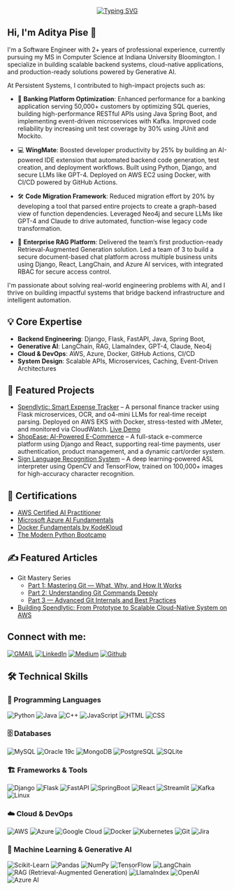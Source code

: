 <p align="center"><a href="https://github.com/anpise"><img src="https://readme-typing-svg.demolab.com?font=Fira+Code&weight=800&size=28&pause=500&color=3498DB&center=true&vCenter=true&multiline=true&width=435&height=100&lines=Welcome+to+;Aditya's+Github+Profile" alt="Typing SVG" /></a></p>

## Hi, I'm Aditya Pise 👋  

I'm a Software Engineer with 2+ years of professional experience, currently pursuing my MS in Computer Science at Indiana University Bloomington. I specialize in building scalable backend systems, cloud-native applications, and production-ready solutions powered by Generative AI.

At Persistent Systems, I contributed to high-impact projects such as:

- 🏦 **Banking Platform Optimization**: Enhanced performance for a banking application serving 50,000+ customers by optimizing SQL queries, building high-performance RESTful APIs using Java Spring Boot, and implementing event-driven microservices with Kafka. Improved code reliability by increasing unit test coverage by 30% using JUnit and Mockito.

- 💻 **WingMate**: Boosted developer productivity by 25% by building an AI-powered IDE extension that automated backend code generation, test creation, and deployment workflows. Built using Python, Django, and secure LLMs like GPT-4. Deployed on AWS EC2 using Docker, with CI/CD powered by GitHub Actions.

- 🛠️ **Code Migration Framework**: Reduced migration effort by 20% by developing a tool that parsed entire projects to create a graph-based view of function dependencies. Leveraged Neo4j and secure LLMs like GPT-4 and Claude to drive automated, function-wise legacy code transformation.

- 🤖 **Enterprise RAG Platform**: Delivered the team’s first production-ready Retrieval-Augmented Generation solution. Led a team of 3 to build a secure document-based chat platform across multiple business units using Django, React, LangChain, and Azure AI services, with integrated RBAC for secure access control.

I'm passionate about solving real-world engineering problems with AI, and I thrive on building impactful systems that bridge backend infrastructure and intelligent automation.

## 💡 Core Expertise
- **Backend Engineering**: Django, Flask, FastAPI, Java, Spring Boot, 
- **Generative AI**: LangChain, RAG, LlamaIndex, GPT-4, Claude, Neo4j
- **Cloud & DevOps**: AWS, Azure, Docker, GitHub Actions, CI/CD
- **System Design**: Scalable APIs, Microservices, Caching, Event-Driven Architectures

## 🚀 Featured Projects
- [Spendlytic: Smart Expense Tracker](https://github.com/anpise/spendlytic) – A personal finance tracker using Flask microservices, OCR, and o4-mini LLMs for real-time receipt parsing. Deployed on AWS EKS with Docker, stress-tested with JMeter, and monitored via CloudWatch. [Live Demo](https://spendlytic.onrender.com/)
- [ShopEase: AI-Powered E-Commerce](https://github.com/anpise/ShopEase) – A full-stack e-commerce platform using Django and React, supporting real-time payments, user authentication, product management, and a dynamic cart/order system.  
- [Sign Language Recognition System](https://github.com/anpise/Sign-Language-Recognition-System) – A deep learning-powered ASL interpreter using OpenCV and TensorFlow, trained on 100,000+ images for high-accuracy character recognition.

## 📜 Certifications
- [AWS Certified AI Practitioner](https://www.credly.com/badges/6a455761-6178-463f-9e4b-eda74f258c77/public_url)
- [Microsoft Azure AI Fundamentals](https://www.credly.com/badges/b0bf0d70-90a8-4e19-bf51-116d41880af7/public_url)
- [Docker Fundamentals by KodeKloud](https://learn.kodekloud.com/certificate/9771d1ac-2ba5-4624-8e47-9e20a5ddab5d)
- [The Modern Python Bootcamp](https://www.udemy.com/certificate/UC-7327e6de-b058-478f-99cf-3e36ed068989/)

## ✍️ Featured Articles
- Git Mastery Series
  - [Part 1: Mastering Git — What, Why, and How It Works](https://medium.com/@adityapise.0711/part-1-mastering-git-what-why-and-how-it-works-a77d2b7cd902)
  - [Part 2: Understanding Git Commands Deeply](https://medium.com/@adityapise.0711/part-2-understanding-git-commands-deeply-dc4af672926e)
  - [Part 3 — Advanced Git Internals and Best Practices](https://medium.com/@adityapise.0711/part-3-advanced-git-internals-and-best-practices-fefb747c0e1e?sk=c61738ff06deb2ee8f81b7e1cc14a674)
- [Building Spendlytic: From Prototype to Scalable Cloud-Native System on AWS](https://www.linkedin.com/pulse/buidling-spendlytic-from-prototype-scalable-system-aws-aditya-pise-pyj0f?lipi=urn%3Ali%3Apage%3Ad_flagship3_profile_view_base%3Btq4slw47QZS852jXhT7peQ%3D%3D)

## Connect with me:
[![GMAIL](https://img.shields.io/badge/Gmail-D14836?style=for-the-badge&logo=gmail&logoColor=white)](mailto:adityapise.0711@gmail.com)
[![LinkedIn](https://img.shields.io/badge/-LinkedIn-0077B5?style=for-the-badge&logo=LinkedIn&logoColor=white)](http://www.linkedin.com/in/adityapise)
[![Medium](https://img.shields.io/badge/-Medium-12100E?style=for-the-badge&logo=medium&logoColor=white)](https://medium.com/@adityapise.0711)
[![Github](https://img.shields.io/badge/-Github-181717?style=for-the-badge&logo=Github&logoColor=white)](https://github.com/anpise)

## 🛠️ Technical Skills  

### 🚀 Programming Languages  
![Python](https://img.shields.io/badge/Python-3776AB?style=for-the-badge&logo=python&logoColor=white) 
![Java](https://img.shields.io/badge/Java-007396?style=for-the-badge&logo=java&logoColor=white) 
![C++](https://img.shields.io/badge/C++-00599C?style=for-the-badge&logo=c%2B%2B&logoColor=white) 
![JavaScript](https://img.shields.io/badge/JavaScript-F7DF1E?style=for-the-badge&logo=javascript&logoColor=black) 
![HTML](https://img.shields.io/badge/HTML5-E34F26?style=for-the-badge&logo=html5&logoColor=white) 
![CSS](https://img.shields.io/badge/CSS3-1572B6?style=for-the-badge&logo=css3&logoColor=white)  

### 🗄️ Databases  
![MySQL](https://img.shields.io/badge/MySQL-4479A1?style=for-the-badge&logo=mysql&logoColor=white) 
![Oracle 19c](https://img.shields.io/badge/Oracle-CC2927?style=for-the-badge&logo=oracle&logoColor=white) 
![MongoDB](https://img.shields.io/badge/MongoDB-47A248?style=for-the-badge&logo=mongodb&logoColor=white) 
![PostgreSQL](https://img.shields.io/badge/PostgreSQL-336791?style=for-the-badge&logo=postgresql&logoColor=white) 
![SQLite](https://img.shields.io/badge/SQLite-003B57?style=for-the-badge&logo=sqlite&logoColor=white)  

### 🏗️ Frameworks & Tools  
![Django](https://img.shields.io/badge/Django-092E20?style=for-the-badge&logo=django&logoColor=white) 
![Flask](https://img.shields.io/badge/Flask-000000?style=for-the-badge&logo=flask&logoColor=white) 
![FastAPI](https://img.shields.io/badge/FastAPI-009688?style=for-the-badge&logo=fastapi&logoColor=white) 
![SpringBoot](https://img.shields.io/badge/SpringBoot-6DB33F?style=for-the-badge&logo=spring-boot&logoColor=white) 
![React](https://img.shields.io/badge/React-61DAFB?style=for-the-badge&logo=react&logoColor=black) 
![Streamlit](https://img.shields.io/badge/Streamlit-FF4B4B?style=for-the-badge&logo=streamlit&logoColor=white) 
![Kafka](https://img.shields.io/badge/Apache_Kafka-231F20?style=for-the-badge&logo=apache-kafka&logoColor=white) 
![Linux](https://img.shields.io/badge/Linux-FCC624?style=for-the-badge&logo=linux&logoColor=black)  

### ☁️ Cloud & DevOps  
![AWS](https://img.shields.io/badge/AWS-232F3E?style=for-the-badge&logo=amazon-aws&logoColor=white) 
![Azure](https://img.shields.io/badge/Azure-0078D4?style=for-the-badge&logo=microsoft-azure&logoColor=white) 
![Google Cloud](https://img.shields.io/badge/Google_Cloud-4285F4?style=for-the-badge&logo=google-cloud&logoColor=white) 
![Docker](https://img.shields.io/badge/Docker-2496ED?style=for-the-badge&logo=docker&logoColor=white) 
![Kubernetes](https://img.shields.io/badge/Kubernetes-326CE5?style=for-the-badge&logo=kubernetes&logoColor=white) 
![Git](https://img.shields.io/badge/Git-F05032?style=for-the-badge&logo=git&logoColor=white) 
![Jira](https://img.shields.io/badge/Jira-0052CC?style=for-the-badge&logo=jira&logoColor=white)  

### 🤖 Machine Learning & Generative AI  
![Scikit-Learn](https://img.shields.io/badge/scikit_learn-F7931E?style=for-the-badge&logo=scikit-learn&logoColor=white) 
![Pandas](https://img.shields.io/badge/Pandas-2C2D72?style=for-the-badge&logo=pandas&logoColor=white) 
![NumPy](https://img.shields.io/badge/Numpy-777BB4?style=for-the-badge&logo=numpy&logoColor=white) 
![TensorFlow](https://img.shields.io/badge/TensorFlow-FF6F00?style=for-the-badge&logo=tensorflow&logoColor=white) 
![LangChain](https://img.shields.io/badge/LangChain-00A3E0?style=for-the-badge&logo=langchain&logoColor=white) 
![RAG (Retrieval-Augmented Generation)](https://img.shields.io/badge/RAG-ffcc00?style=for-the-badge&logo=openai&logoColor=black) 
![LlamaIndex](https://img.shields.io/badge/LlamaIndex-00C853?style=for-the-badge&logo=llamaindex&logoColor=white) 
![OpenAI](https://img.shields.io/badge/OpenAI-412991?style=for-the-badge&logo=openai&logoColor=white) 
![Azure AI](https://img.shields.io/badge/Azure%20AI-0078D4?style=for-the-badge&logo=microsoft-azure&logoColor=white)  
